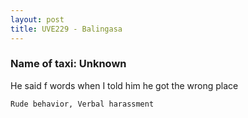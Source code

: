 ```yaml
---
layout: post
title: UVE229 - Balingasa
---
```


### Name of taxi: Unknown

He said f words when I told him he got the wrong place

```Rude behavior, Verbal harassment```
